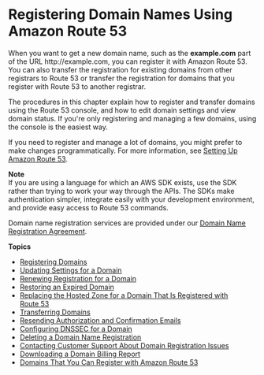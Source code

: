 # Registering Domain Names Using Amazon Route 53<a name="registrar"></a>

When you want to get a new domain name, such as the **example\.com** part of the URL http://example\.com, you can register it with Amazon Route 53\. You can also transfer the registration for existing domains from other registrars to Route 53 or transfer the registration for domains that you register with Route 53 to another registrar\. 

The procedures in this chapter explain how to register and transfer domains using the Route 53 console, and how to edit domain settings and view domain status\. If you're only registering and managing a few domains, using the console is the easiest way\. 

If you need to register and manage a lot of domains, you might prefer to make changes programmatically\. For more information, see [Setting Up Amazon Route 53](setting-up-route-53.md)\. 

**Note**  
If you are using a language for which an AWS SDK exists, use the SDK rather than trying to work your way through the APIs\. The SDKs make authentication simpler, integrate easily with your development environment, and provide easy access to Route 53 commands\. 

Domain name registration services are provided under our [Domain Name Registration Agreement](https://aws.amazon.com/route53/domain-registration-agreement/)\.

**Topics**
+ [Registering Domains](domain-register-update.md)
+ [Updating Settings for a Domain](domain-update-settings.md)
+ [Renewing Registration for a Domain](domain-renew.md)
+ [Restoring an Expired Domain](domain-restore-expired.md)
+ [Replacing the Hosted Zone for a Domain That Is Registered with Route 53](domain-replace-hosted-zone.md)
+ [Transferring Domains](domain-transfer.md)
+ [Resending Authorization and Confirmation Emails](domain-click-email-link.md)
+ [Configuring DNSSEC for a Domain](domain-configure-dnssec.md)
+ [Deleting a Domain Name Registration](domain-delete.md)
+ [Contacting Customer Support About Domain Registration Issues](domain-contact-support.md)
+ [Downloading a Domain Billing Report](domain-billing-report.md)
+ [Domains That You Can Register with Amazon Route 53](registrar-tld-list.md)